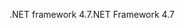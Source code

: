 <span data-ttu-id="ab67e-101">.NET framework 4.7</span><span class="sxs-lookup"><span data-stu-id="ab67e-101">.NET Framework 4.7</span></span>